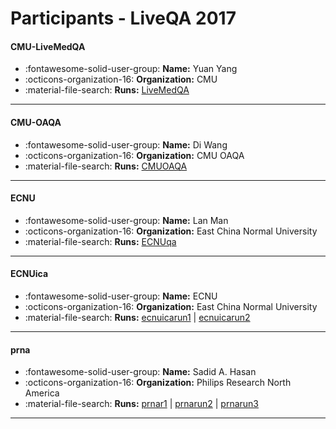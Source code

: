 # Participants - LiveQA 2017 

#### CMU-LiveMedQA
 - :fontawesome-solid-user-group: **Name:** Yuan Yang
 - :octicons-organization-16: **Organization:** CMU
 - :material-file-search: **Runs:** [LiveMedQA](./runs.md#livemedqa)

---
#### CMU-OAQA
 - :fontawesome-solid-user-group: **Name:** Di Wang
 - :octicons-organization-16: **Organization:** CMU OAQA
 - :material-file-search: **Runs:** [CMUOAQA](./runs.md#cmuoaqa)

---
#### ECNU
 - :fontawesome-solid-user-group: **Name:** Lan Man
 - :octicons-organization-16: **Organization:** East China Normal University
 - :material-file-search: **Runs:** [ECNUqa](./runs.md#ecnuqa)

---
#### ECNUica
 - :fontawesome-solid-user-group: **Name:** ECNU
 - :octicons-organization-16: **Organization:** East China Normal University
 - :material-file-search: **Runs:** [ecnuicarun1](./runs.md#ecnuicarun1) | [ecnuicarun2](./runs.md#ecnuicarun2)

---
#### prna
 - :fontawesome-solid-user-group: **Name:** Sadid A. Hasan
 - :octicons-organization-16: **Organization:** Philips Research North America
 - :material-file-search: **Runs:** [prnar1](./runs.md#prnar1) | [prnarun2](./runs.md#prnarun2) | [prnarun3](./runs.md#prnarun3)

---
